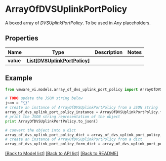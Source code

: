 # ArrayOfDVSUplinkPortPolicy

A boxed array of *DVSUplinkPortPolicy*. To be used in *Any* placeholders. 

## Properties
Name | Type | Description | Notes
------------ | ------------- | ------------- | -------------
**value** | [**List[DVSUplinkPortPolicy]**](DVSUplinkPortPolicy.md) |  | 

## Example

```python
from vmware_vi.models.array_of_dvs_uplink_port_policy import ArrayOfDVSUplinkPortPolicy

# TODO update the JSON string below
json = "{}"
# create an instance of ArrayOfDVSUplinkPortPolicy from a JSON string
array_of_dvs_uplink_port_policy_instance = ArrayOfDVSUplinkPortPolicy.from_json(json)
# print the JSON string representation of the object
print ArrayOfDVSUplinkPortPolicy.to_json()

# convert the object into a dict
array_of_dvs_uplink_port_policy_dict = array_of_dvs_uplink_port_policy_instance.to_dict()
# create an instance of ArrayOfDVSUplinkPortPolicy from a dict
array_of_dvs_uplink_port_policy_form_dict = array_of_dvs_uplink_port_policy.from_dict(array_of_dvs_uplink_port_policy_dict)
```
[[Back to Model list]](../README.md#documentation-for-models) [[Back to API list]](../README.md#documentation-for-api-endpoints) [[Back to README]](../README.md)


